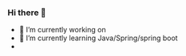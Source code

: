 ### Hi there 👋

<!--
**qiancheng-t/qiancheng-t** is a ✨ _special_ ✨ repository because its `README.md` (this file) appears on your GitHub profile.

Here are some ideas to get you started:
-->

- 🔭 I’m currently working on 
- 🌱 I’m currently learning Java/Spring/spring boot
- <!--
- 👯 I’m looking to collaborate on ...
- 🤔 I’m looking for help with ...
- 💬 Ask me about ...
-->
- 📫 How to reach me: @qq992887291
- 😄 Pronouns: 千城君
- ⚡ Fun fact: ...
- 
[![Anurag's GitHub stats](https://github-readme-stats.vercel.app/api?username=qiancheng-t)](https://github.com/anuraghazra/github-readme-stats)
